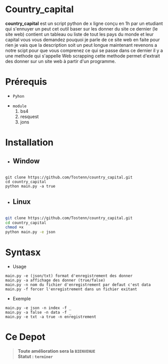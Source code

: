 # Country_capital
**country_capital** est un script python de x ligne conçu en 1h par un etudiant qui s'ennuyer un peut cet outil baser sur les donner du site ce dernier (le site web) contient un tableau ou liste de tout les pays du monde et leur capital vous vous demandez pouquoi je parle de ce site web en faite pour rien je vais que la description soit un peut longue maintenant revenons a notre scipt pour que vous comprenez ce qui se passe dans ce dernier il y a une methode qui s'appelle Web scrapping cette methode permet d'extrait des donner sur un site web à partir d'un programme.

# Prérequis
+ `Pyhon`
- `module`
  1. bs4
  2. resquest
  3. jons
  
  

# Installation
+ ## Window
```window

git clone https://github.com/Tostenn/country_capital.git
cd country_capital
python main.py -a true
```
+ ## Linux 
```bash

git clone https://github.com/Tostenn/country_capital.git
cd country_capital
chmod +x
python main.py -e json
```
# Syntasx
+ Usage
```
main.py -e (json/txt) format d'enregistrement des donner
main.py -a affichage des donner (true/false)
main.py -n nom du fichier d'enregistrement par defaut c'est data
main.py -f forcer l'enregistrement dans un fichier exitant
```

+ Exemple
```
main.py -e json -n index -f _
main.py -a false -n data -f _
main.py -e txt -a true -n enregistrement
```
# **Ce Depot**

> **__Toute amélioration sera la `BIENVENUE`__** <br>
> **Statut : `terminer`**

